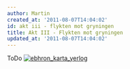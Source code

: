```yaml
---
author: Martin
created_at: '2011-08-07T14:04:02'
id: akt iii - flykten mot gryningen
title: Akt III - Flykten mot gryningen
updated_at: '2011-08-07T14:04:02'
---
```

ToDo [<img src="http://kampanj.ripperdoc.net/wp-content/uploads/ebhron_karta_yerlog-254x300.jpg" title="ebhron_karta_yerlog" class="aligncenter size-medium wp-image-951" />]

  [<img src="http://kampanj.ripperdoc.net/wp-content/uploads/ebhron_karta_yerlog-254x300.jpg" title="ebhron_karta_yerlog" class="aligncenter size-medium wp-image-951" />]: http://kampanj.ripperdoc.net/wp-content/uploads/ebhron_karta_yerlog.jpg